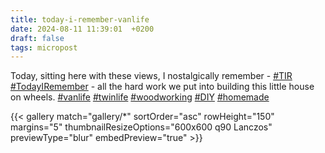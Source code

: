 ```yaml
---
title: today-i-remember-vanlife
date: 2024-08-11 11:39:01  +0200
draft: false
tags: micropost
---
```


Today, sitting here with these views, I nostalgically remember - [#TIR](https://mastodon.bofhers.es/tags/TIR) [#TodayIRemember](https://mastodon.bofhers.es/tags/TodayIRemember) - all the hard work we put into building this little house on wheels. [#vanlife](https://mastodon.bofhers.es/tags/vanlife) [#twinlife](https://mastodon.bofhers.es/tags/twinlife) [#woodworking](https://mastodon.bofhers.es/tags/woodworking) [#DIY](https://mastodon.bofhers.es/tags/DIY) [#homemade](https://mastodon.bofhers.es/tags/homemade)

{{< gallery match="gallery/*" sortOrder="asc" rowHeight="150" margins="5" thumbnailResizeOptions="600x600 q90 Lanczos" previewType="blur" embedPreview="true" >}}
